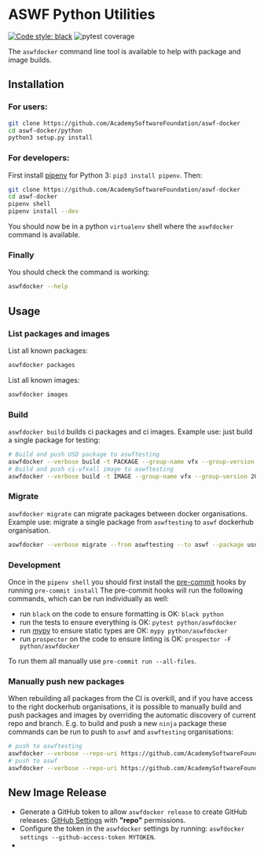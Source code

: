 # ASWF Python Utilities
[![Code style: black](https://img.shields.io/badge/code%20style-black-000000.svg)](https://github.com/psf/black) ![pytest coverage](https://img.shields.io/azure-devops/coverage/academysoftwarefoundation/Academy%20Software%20Foundation/2/master)

The `aswfdocker` command line tool is available to help with package and image builds.

## Installation

### For users:
```bash
git clone https://github.com/AcademySoftwareFoundation/aswf-docker
cd aswf-docker/python
python3 setup.py install
```

### For developers:
First install [pipenv](https://github.com/pypa/pipenv) for Python 3: `pip3 install pipenv`.
Then:
```bash
git clone https://github.com/AcademySoftwareFoundation/aswf-docker
cd aswf-docker
pipenv shell
pipenv install --dev
```
You should now be in a python `virtualenv` shell where the `aswfdocker` command is available.

### Finally
You should check the command is working:
```bash
aswfdocker --help
```

## Usage
### List packages and images
List all known packages:
```bash
aswfdocker packages
```
List all known images:
```bash
aswfdocker images
```

### Build
`aswfdocker build` builds ci packages and ci images.
Example use: just build a single package for testing:
```bash
# Build and push USD package to aswftesting
aswfdocker --verbose build -t PACKAGE --group-name vfx --group-version 2019 --target usd --push
# Build and push ci-vfxall image to aswftesting
aswfdocker --verbose build -t IMAGE --group-name vfx --group-version 2019 --target vfxall --push
```

### Migrate
`aswfdocker migrate` can migrate packages between docker organisations.
Example use: migrate a single package from `aswftesting` to `aswf` dockerhub organisation.
```bash
aswfdocker --verbose migrate --from aswftesting --to aswf --package usd
```

### Development

Once in the `pipenv shell` you should first install the [pre-commit](https://pre-commit.com/) hooks by running `pre-commit install`
The pre-commit hooks will run the following commands, which can be run individually as well:
* run `black` on the code to ensure formatting is OK: `black python`
* run the tests to ensure everything is OK: `pytest python/aswfdocker`
* run [mypy](http://mypy-lang.org/) to ensure static types are OK: `mypy python/aswfdocker`
* run `prospector` on the code to ensure linting is OK: `prospector -F python/aswfdocker`

To run them all manually use `pre-commit run --all-files`.

### Manually push new packages
When rebuilding all packages from the CI is overkill, and if you have access to the right dockerhub organisations, it is possible
to manually build and push packages and images by overriding the automatic discovery of current repo and branch.
E.g. to build and push a new `ninja` package these commands can be run to push to `aswf` and `aswftesting` organisations:

```bash
# push to aswftesting
aswfdocker --verbose --repo-uri https://github.com/AcademySoftwareFoundation/aswf-docker --source-branch refs/heads/testing build -t PACKAGE --group-name common --group-version 1 --target ninja --push
# push to aswf
aswfdocker --verbose --repo-uri https://github.com/AcademySoftwareFoundation/aswf-docker --source-branch refs/heads/master build -t PACKAGE --group-name common --group-version 1 --target ninja --push
```

## New Image Release
* Generate a GitHub token to allow `aswfdocker release` to create GitHub releases: [GitHub Settings](https://github.com/settings/tokens) with **"repo"** permissions.
* Configure the token in the `aswfdocker` settings by running:
    `aswfdocker settings --github-access-token MYTOKEN`.
* 